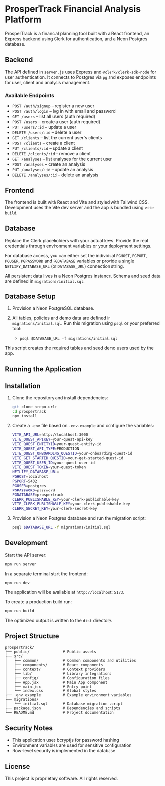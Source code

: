 # ProsperTrack Financial Analysis Platform

ProsperTrack is a financial planning tool built with a React frontend, an Express backend using Clerk for authentication, and a Neon Postgres database.

## Backend

The API defined in `server.js` uses Express and `@clerk/clerk-sdk-node` for user authentication. It connects to Postgres via `pg` and exposes endpoints for user, client and analysis management.

### Available Endpoints

- `POST /auth/signup` – register a new user
- `POST /auth/login` – log in with email and password
- `GET /users` – list all users (auth required)
- `POST /users` – create a user (auth required)
- `PUT /users/:id` – update a user
- `DELETE /users/:id` – delete a user
- `GET /clients` – list the current user's clients
- `POST /clients` – create a client
- `PUT /clients/:id` – update a client
- `DELETE /clients/:id` – remove a client
- `GET /analyses` – list analyses for the current user
- `POST /analyses` – create an analysis
- `PUT /analyses/:id` – update an analysis
- `DELETE /analyses/:id` – delete an analysis

## Frontend

The frontend is built with React and Vite and styled with Tailwind CSS. Development uses the Vite dev server and the app is bundled using `vite build`.

## Database

Replace the Clerk placeholders with your actual keys. Provide the real
credentials through environment variables or your deployment settings.

For database access, you can either set the individual `PGHOST`, `PGPORT`,
`PGUSER`, `PGPASSWORD` and `PGDATABASE` variables or provide a single
`NETLIFY_DATABASE_URL` (or `DATABASE_URL`) connection string.

All persistent data lives in a Neon Postgres instance. Schema and seed data are defined in `migrations/initial.sql`.

## Database Setup

1. Provision a Neon PostgreSQL database.

2. All tables, policies and demo data are defined in `migrations/initial.sql`. Run this migration using `psql` or your preferred tool:
   - `psql $DATABASE_URL -f migrations/initial.sql`

This script creates the required tables and seed demo users used by the app.

## Running the Application

## Installation

1. Clone the repository and install dependencies:
   ```bash
   git clone <repo-url>
   cd prospertrack
   npm install
   ```
2. Create a `.env` file based on `.env.example` and configure the variables:
   ```bash
   VITE_API_URL=http://localhost:3000
   VITE_QUEST_APIKEY=your-quest-api-key
   VITE_QUEST_ENTITYID=your-quest-entity-id
   VITE_QUEST_API_TYPE=PRODUCTION
   VITE_QUEST_ONBOARDING_QUESTID=your-onboarding-quest-id
   VITE_GET_STARTED_QUESTID=your-get-started-quest-id
   VITE_QUEST_USER_ID=your-quest-user-id
   VITE_QUEST_TOKEN=your-quest-token
   NETLIFY_DATABASE_URL=
   PGHOST=localhost
   PGPORT=5432
   PGUSER=postgres
   PGPASSWORD=password
   PGDATABASE=prospertrack
   CLERK_PUBLISHABLE_KEY=your-clerk-publishable-key
   VITE_CLERK_PUBLISHABLE_KEY=your-clerk-publishable-key
   CLERK_SECRET_KEY=your-clerk-secret-key
   ```
3. Provision a Neon Postgres database and run the migration script:
   ```bash
   psql $DATABASE_URL -f migrations/initial.sql
   ```

## Development

Start the API server:
```bash
npm run server
```
In a separate terminal start the frontend:
```bash
npm run dev
```

The application will be available at `http://localhost:5173`.

To create a production build run:
```bash
npm run build
```
The optimized output is written to the `dist` directory.

## Project Structure

```
prospertrack/
├── public/               # Public assets
├── src/
│   ├── common/           # Common components and utilities
│   ├── components/       # React components
│   ├── context/          # Context providers
│   ├── lib/              # Library integrations
│   ├── config/           # Configuration files
│   ├── App.jsx           # Main App component
│   ├── main.jsx          # Entry point
│   └── index.css         # Global styles
├── .env.example          # Example environment variables
├── migrations/
│   └── initial.sql       # Database migration script
├── package.json          # Dependencies and scripts
└── README.md             # Project documentation
```

## Security Notes

- This application uses bcryptjs for password hashing
- Environment variables are used for sensitive configuration
- Row-level security is implemented in the database

## License
This project is proprietary software. All rights reserved.

